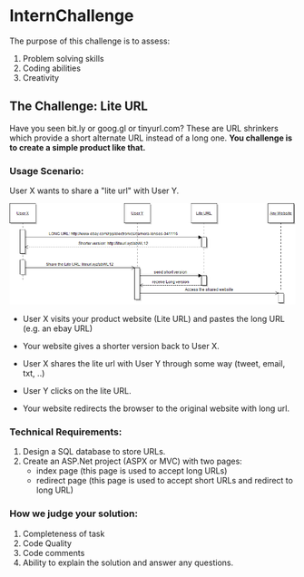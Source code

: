 # InternChallenge

The purpose of this challenge is to assess:
1. Problem solving skills
2. Coding abilities
3. Creativity

## The Challenge: Lite URL
Have you seen bit.ly or goog.gl or tinyurl.com? These are URL shrinkers which provide a short alternate URL instead of a long one.
**You challenge is to create a simple product like that.**

### Usage Scenario:

User X wants to share a "lite url" with User Y.

![Seq Diagram](/images/liteURL-seq.png)

* User X visits your product website (Lite URL) and pastes the long URL (e.g. an ebay URL)
* Your website gives a shorter version back to User X.
* User X shares the lite url with User Y through some way (tweet, email, txt, ..)

* User Y clicks on the lite URL.
* Your website redirects the browser to the original website with long url.

### Technical Requirements:
1. Design a SQL database to store URLs.
2. Create an ASP.Net project (ASPX or MVC) with two pages:
	* index page   	(this page is used to accept long URLs)
	* redirect page 	(this page is used to accept short URLs and redirect to long URL)


### How we judge your solution:
1. Completeness of task
2. Code Quality
3. Code comments
4. Ability to explain the solution and answer any questions.






